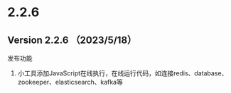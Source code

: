 # 2.2.6

## Version 2.2.6 （2023/5/18）

发布功能

1. 小工具添加JavaScript在线执行，在线运行代码，如连接redis、database、zookeeper、elasticsearch、kafka等